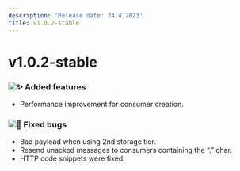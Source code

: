 ```yaml
---
description: 'Release date: 24.4.2023'
title: v1.0.2-stable
---
```


# v1.0.2-stable

<Subtitle></Subtitle>

### ![:sparkles:](https://a.slack-edge.com/production-standard-emoji-assets/14.0/apple-medium/2728.png) Added features

* Performance improvement for consumer creation.

### ![:bug:](https://a.slack-edge.com/production-standard-emoji-assets/14.0/apple-medium/1f41b.png) Fixed bugs

* Bad payload when using 2nd storage tier.
* Resend unacked messages to consumers containing the “.” char.
* HTTP code snippets were fixed.

